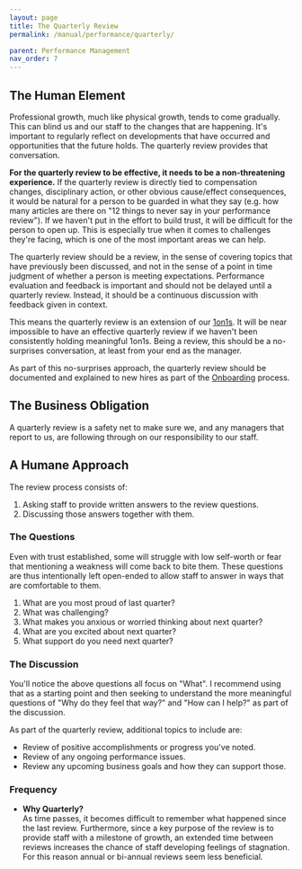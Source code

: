 ```yaml
---
layout: page
title: The Quarterly Review
permalink: /manual/performance/quarterly/

parent: Performance Management
nav_order: 7
---
```


## The Human Element
Professional growth, much like physical growth, tends to come gradually. This
can blind us and our staff to the changes that are happening. It's important
to regularly reflect on developments that have occurred and opportunities that
the future holds. The quarterly review provides that conversation.

**For the quarterly review to be effective, it needs to be a non-threatening
experience.** If the quarterly review is directly tied to compensation changes,
disciplinary action, or other obvious cause/effect consequences, it would be
natural for a person to be guarded in what they say (e.g. how many articles are
there on "12 things to never say in your performance review"). If we haven't
put in the effort to build trust, it will be difficult for the person to open
up. This is especially true when it comes to challenges they're facing, which
is one of the most important areas we can help.

The quarterly review should be a review, in the sense of covering topics that
have previously been discussed, and not in the sense of a point in time
judgment of whether a person is meeting expectations. Performance evaluation
and feedback is important and should not be delayed until a quarterly review.
Instead, it should be a continuous discussion with feedback given in context.

This means the quarterly review is an extension of our
[1on1s](/manual/performance/1on1s). It will be near impossible to have an
effective quarterly review if we haven't been consistently holding meaningful
1on1s. Being a review, this should be a no-surprises conversation, at least
from your end as the manager.

As part of this no-surprises approach, the quarterly review should be documented
and explained to new hires as part of the [Onboarding](/manual/in/onboarding/)
process.

## The Business Obligation
A quarterly review is a safety net to make sure we, and any managers that
report to us, are following through on our responsibility to our staff.

## A Humane Approach
The review process consists of:

1. Asking staff to provide written answers to the review questions.
2. Discussing those answers together with them.

### The Questions
Even with trust established, some will struggle with low self-worth or fear
that mentioning a weakness will come back to bite them. These questions are
thus intentionally left open-ended to allow staff to answer in ways that are
comfortable to them.

1. What are you most proud of last quarter?
2. What was challenging?
3. What makes you anxious or worried thinking about next quarter?
4. What are you excited about next quarter?
5. What support do you need next quarter?

### The Discussion
You'll notice the above questions all focus on "What". I recommend using that
as a starting point and then seeking to understand the more meaningful questions
of "Why do they feel that way?" and "How can I help?" as part of the discussion.

As part of the quarterly review, additional topics to include are:

* Review of positive accomplishments or progress you've noted.
* Review of any ongoing performance issues.
* Review any upcoming business goals and how they can support those.

### Frequency
* **Why Quarterly?**  
As time passes, it becomes difficult to remember what happened since the last
review. Furthermore, since a key purpose of the review is to provide staff with
a milestone of growth, an extended time between reviews increases
the chance of staff developing feelings of stagnation. For this reason annual
or bi-annual reviews seem less beneficial.
